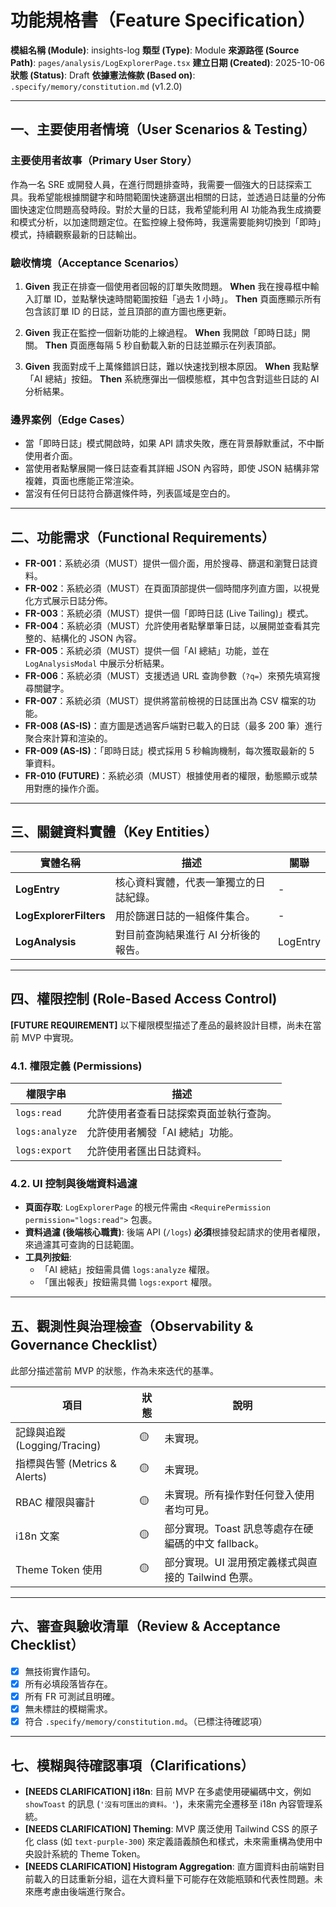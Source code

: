 # 功能規格書（Feature Specification）

**模組名稱 (Module)**: insights-log
**類型 (Type)**: Module
**來源路徑 (Source Path)**: `pages/analysis/LogExplorerPage.tsx`
**建立日期 (Created)**: 2025-10-06
**狀態 (Status)**: Draft
**依據憲法條款 (Based on)**: `.specify/memory/constitution.md` (v1.2.0)

---

## 一、主要使用者情境（User Scenarios & Testing）

### 主要使用者故事（Primary User Story）
作為一名 SRE 或開發人員，在進行問題排查時，我需要一個強大的日誌探索工具。我希望能根據關鍵字和時間範圍快速篩選出相關的日誌，並透過日誌量的分佈圖快速定位問題高發時段。對於大量的日誌，我希望能利用 AI 功能為我生成摘要和模式分析，以加速問題定位。在監控線上發佈時，我還需要能夠切換到「即時」模式，持續觀察最新的日誌輸出。

### 驗收情境（Acceptance Scenarios）
1.  **Given** 我正在排查一個使用者回報的訂單失敗問題。
    **When** 我在搜尋框中輸入訂單 ID，並點擊快速時間範圍按鈕「過去 1 小時」。
    **Then** 頁面應顯示所有包含該訂單 ID 的日誌，並且頂部的直方圖也應更新。

2.  **Given** 我正在監控一個新功能的上線過程。
    **When** 我開啟「即時日誌」開關。
    **Then** 頁面應每隔 5 秒自動載入新的日誌並顯示在列表頂部。

3.  **Given** 我面對成千上萬條錯誤日誌，難以快速找到根本原因。
    **When** 我點擊「AI 總結」按鈕。
    **Then** 系統應彈出一個模態框，其中包含對這些日誌的 AI 分析結果。

### 邊界案例（Edge Cases）
- 當「即時日誌」模式開啟時，如果 API 請求失敗，應在背景靜默重試，不中斷使用者介面。
- 當使用者點擊展開一條日誌查看其詳細 JSON 內容時，即使 JSON 結構非常複雜，頁面也應能正常渲染。
- 當沒有任何日誌符合篩選條件時，列表區域是空白的。

---

## 二、功能需求（Functional Requirements）

- **FR-001**：系統必須（MUST）提供一個介面，用於搜尋、篩選和瀏覽日誌資料。
- **FR-002**：系統必須（MUST）在頁面頂部提供一個時間序列直方圖，以視覺化方式展示日誌分佈。
- **FR-003**：系統必須（MUST）提供一個「即時日誌 (Live Tailing)」模式。
- **FR-004**：系統必須（MUST）允許使用者點擊單筆日誌，以展開並查看其完整的、結構化的 JSON 內容。
- **FR-005**：系統必須（MUST）提供一個「AI 總結」功能，並在 `LogAnalysisModal` 中展示分析結果。
- **FR-006**：系統必須（MUST）支援透過 URL 查詢參數（`?q=`）來預先填寫搜尋關鍵字。
- **FR-007**：系統必須（MUST）提供將當前檢視的日誌匯出為 CSV 檔案的功能。
- **FR-008 (AS-IS)**：直方圖是透過客戶端對已載入的日誌（最多 200 筆）進行聚合來計算和渲染的。
- **FR-009 (AS-IS)**：「即時日誌」模式採用 5 秒輪詢機制，每次獲取最新的 5 筆資料。
- **FR-010 (FUTURE)**：系統必須（MUST）根據使用者的權限，動態顯示或禁用對應的操作介面。

---

## 三、關鍵資料實體（Key Entities）
| 實體名稱 | 描述 | 關聯 |
|-----------|------|------|
| **LogEntry** | 核心資料實體，代表一筆獨立的日誌紀錄。 | - |
| **LogExplorerFilters** | 用於篩選日誌的一組條件集合。 | - |
| **LogAnalysis** | 對目前查詢結果進行 AI 分析後的報告。 | LogEntry |

---

## 四、權限控制 (Role-Based Access Control)

**[FUTURE REQUIREMENT]** 以下權限模型描述了產品的最終設計目標，尚未在當前 MVP 中實現。

### 4.1. 權限定義 (Permissions)
| 權限字串 | 描述 |
|---|---|
| `logs:read` | 允許使用者查看日誌探索頁面並執行查詢。 |
| `logs:analyze` | 允許使用者觸發「AI 總結」功能。 |
| `logs:export` | 允許使用者匯出日誌資料。 |

### 4.2. UI 控制與後端資料過濾
- **頁面存取**: `LogExplorerPage` 的根元件需由 `<RequirePermission permission="logs:read">` 包裹。
- **資料過濾 (後端核心職責)**: 後端 API (`/logs`) **必須**根據發起請求的使用者權限，來過濾其可查詢的日誌範圍。
- **工具列按鈕**:
  - 「AI 總結」按鈕需具備 `logs:analyze` 權限。
  - 「匯出報表」按鈕需具備 `logs:export` 權限。

---

## 五、觀測性與治理檢查（Observability & Governance Checklist）

此部分描述當前 MVP 的狀態，作為未來迭代的基準。

| 項目 | 狀態 | 說明 |
|------|------|------|
| 記錄與追蹤 (Logging/Tracing) | 🟡 | 未實現。 |
| 指標與告警 (Metrics & Alerts) | 🟡 | 未實現。 |
| RBAC 權限與審計 | 🟡 | 未實現。所有操作對任何登入使用者均可見。 |
| i18n 文案 | 🟡 | 部分實現。Toast 訊息等處存在硬編碼的中文 fallback。 |
| Theme Token 使用 | 🟡 | 部分實現。UI 混用預定義樣式與直接的 Tailwind 色票。 |

---

## 六、審查與驗收清單（Review & Acceptance Checklist）

- [x] 無技術實作語句。
- [x] 所有必填段落皆存在。
- [x] 所有 FR 可測試且明確。
- [x] 無未標註的模糊需求。
- [x] 符合 `.specify/memory/constitution.md`。（已標注待確認項）

---

## 七、模糊與待確認事項（Clarifications）

- **[NEEDS CLARIFICATION] i18n**: 目前 MVP 在多處使用硬編碼中文，例如 `showToast` 的訊息 (`'沒有可匯出的資料。'`)，未來需完全遷移至 i18n 內容管理系統。
- **[NEEDS CLARIFICATION] Theming**: MVP 廣泛使用 Tailwind CSS 的原子化 class (如 `text-purple-300`) 來定義語義顏色和樣式，未來需重構為使用中央設計系統的 Theme Token。
- **[NEEDS CLARIFICATION] Histogram Aggregation**: 直方圖資料由前端對目前載入的日誌重新分組，這在大資料量下可能存在效能瓶頸和代表性問題。未來應考慮由後端進行聚合。